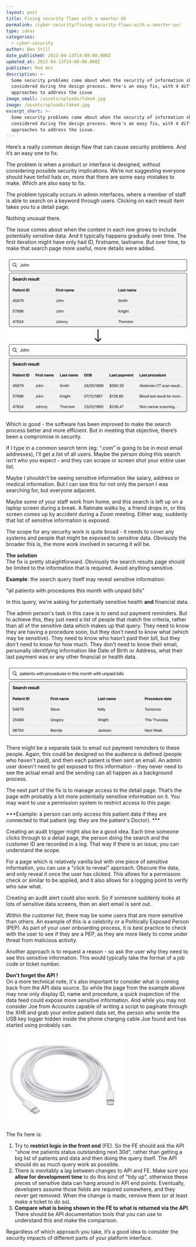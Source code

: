 ```yaml
---
layout: post
title: Fixing security flaws with a smarter UX
permalink: /cyber-security/fixing-security-flaws-with-a-smarter-ux/
type: ideas
categories:
  - cyber-security
author: Ben Still
date_published: 2023-04-13T14:00:00.000Z
updated_at: 2023-04-13T14:00:00.000Z
publisher: Red Ant
description: >-
  Some security problems come about when the security of information shown isn't
  considered during the design process. Here's an easy fix, with 4 different
  approaches to address the issue
image_small: /assets/uploads/fake4.jpg
image: /assets/uploads/fake4.jpg
excerpt_short: >-
  Some security problems come about when the security of information shown isn't
  considered during the design process. Here's an easy fix, with 4 different
  approaches to address the issue.
---
```


Here’s a really common design flaw that can cause security problems. And it’s an easy one to fix.

The problem is when a product or interface is designed, without considering possible security implications. We’re not suggesting everyone should have tinfoil hats on, more that there are some easy mistakes to make. Which are also easy to fix.

The problem typically occurs in admin interfaces, where a member of staff is able to search on a keyword through users. Clicking on each result item takes you to a detail page.

Nothing unusual there.

The issue comes about when the content in each row grows to include potentially sensitive data. And it typically happens gradually over time. The first iteration might have only had ID, firstname, lastname. But over time, to make that search page more useful, more details were added. 

![](/assets/uploads/search-ux-1.png)

Which is good - the software has been improved to make the search process better and more efficient. But in meeting that objective, there’s been a compromise in security. 

If I type in a common search term (eg: “.com” is going to be in most email addresses), I’ll get a list of all users. Maybe the person doing this search isn’t who you expect - and they can scrape or screen shot your entire user list.

Maybe I shouldn’t be seeing sensitive information like salary, address or medical information. But I can see this for not only the person I was searching for, but everyone adjacent.

Maybe some of your staff work from home, and this search is left up on a laptop screen during a break. A flatmate walks by, a friend drops in, or this screen comes up by accident during a Zoom meeting. Either way, suddenly that list of sensitive information is exposed.

The scope for any security work is quite broad - it needs to cover any systems and people that might be exposed to sensitive data. Obviously the broader this is, the more work involved in securing it will be.

**The solution**\
The fix is pretty straightforward. Obviously the search results page should be limited to the information that is required. Avoid anything sensitive. 

**Example**: the search query itself may reveal sensitive information:

“all patients with procedures this month with unpaid bills”

In this query, we're asking for potentially sensitive health **and** financial data.

The admin person's task in this case is to send out payment reminders. But to achieve this, they just need a list of people that match the criteria, rather than all of the sensitive data which makes up that query. They need to know they are having a procedure soon, but they don't need to know what (which may be sensitive). They need to know who hasn't paid their bill, but they don't need to know for how much. They don't need to know their email, personally identifying information like Date of Birth or Address, what their last payment was or any other financial or health data. 

![](/assets/uploads/search-ux-2.png)

There might be a separate task to email out payment reminders to these people. Again, this could be designed so the audience is defined (people who haven't paid), and then each patient is then sent an email. An admin user doesn't need to get exposed to this information - they never need to see the actual email and the sending can all happen as a background process.

The next part of the fix is to manage access to the detail page. That’s the page with probably a lot more potentially sensitive information on it. You may want to use a permission system to restrict access to this page:

***Example: a person can only access this patient data if they are connected to that patient (eg: they are the patient's Doctor). ***

Creating an audit trigger might also be a good idea. Each time someone clicks through to a detail page, the person doing the search and the customer ID are recorded in a log. That way if there is an issue, you can understand the scope.

For a page which is relatively vanilla but with one piece of sensitive information, you can use a "click to reveal" approach. Obscure the data, and only reveal it once the user has clicked. This allows for a permission check or similar to be applied, and it also allows for a logging point to verify who saw what.

Creating an audit alert could also work. So if someone suddenly looks at lots of sensitive data screens, then an alert email is sent out.

Within the customer list, there may be some users that are more sensitive than others. An example of this is a celebrity or a Politically Exposed Person (PEP). As part of your user onboarding process, it is best practice to check with the user to see if they are a PEP, as they are more likely to come under threat from malicious activity.

Another approach is to request a reason - so ask the user why they need to see this sensitive information. This would typically take the format of a job code or ticket number.

**Don't forget the API !**\
On a more technical note, it's also important to consider what is coming back from the API data source. So while the page from the example above may now only display ID, name and procedure, a quick inspection of the data feed could expose more sensitive information. And while you may not consider Joe from Accounts capable of writing a script to paginate through the XHR and grab your entire patient data set, the person who wrote the USB key logger hidden inside the phone charging cable Joe found and has started using probably can.

![](</assets/uploads/Screenshot 2023-04-17 at 5.03.56 pm.png>)

The fix here is:

1. Try to **restrict logic in the front end** (FE). So the FE should ask the API "show me patients status outstanding next 30d", rather than getting a big list of patients and data and then doing the query itself. The API should do as much query work as possible.
2. There is inevitably a lag between changes to API and FE. Make sure you **allow for development time** to do this kind of "tidy up", otherwise these pieces of sensitive data can hang around in API end points. Eventually, developers assume those fields are required somewhere, and they never get removed. When the change is made, remove them (or at least make a ticket to do so).
3. **Compare what is being shown in the FE to what is returned via the API**. There should be API documentation tools that you can use to understand this and make the comparison.

Regardless of which approach you take, it’s a good idea to consider the security impacts of different parts of your platform interface. 
